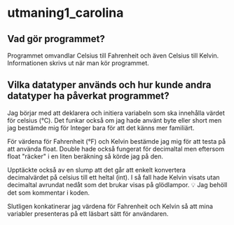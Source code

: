 
# utmaning1_carolina

## Vad gör programmet?

Programmet omvandlar Celsius till Fahrenheit och även Celsius till Kelvin. Informationen skrivs ut när man kör programmet.

## Vilka datatyper används och hur kunde andra datatyper ha påverkat programmet?

Jag börjar med att deklarera och initiera variabeln som ska innehålla värdet för celsius (°C).
Det funkar också om jag hade använt byte eller short men jag bestämde mig för Integer bara för att det känns mer familiärt.

För värdena för Fahrenheit (°F) och Kelvin bestämde jag mig för att testa på att använda float. 
Double hade också fungerat för decimaltal men eftersom float "räcker" i en liten beräkning så körde jag på den.

Upptäckte också av en slump att det går att enkelt konvertera decimalvärdet på celsius till ett heltal (int).
I så fall hade Kelvin visats utan decimaltal avrundat nedåt som det brukar visas på glödlampor. :bulb:
Jag behöll det som kommentar i koden.

Slutligen konkatinerar jag värdena för Fahrenheit och Kelvin så att mina variabler presenteras på ett läsbart sätt för användaren.
